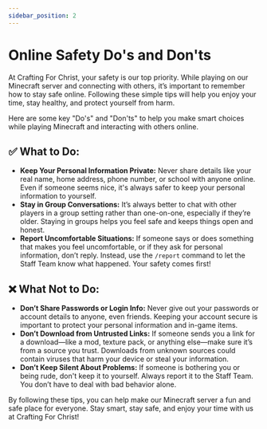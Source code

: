 ```yaml
---
sidebar_position: 2
---
```


# Online Safety Do's and Don'ts

At Crafting For Christ, your safety is our top priority. While playing on our Minecraft server and connecting with others, it’s important to remember how to stay safe online. Following these simple tips will help you enjoy your time, stay healthy, and protect yourself from harm.

Here are some key "Do's" and "Don'ts" to help you make smart choices while playing Minecraft and interacting with others online.

## ✅ What to Do:
* **Keep Your Personal Information Private:** Never share details like your real name, home address, phone number, or school with anyone online. Even if someone seems nice, it's always safer to keep your personal information to yourself.
* **Stay in Group Conversations:** It’s always better to chat with other players in a group setting rather than one-on-one, especially if they’re older. Staying in groups helps you feel safe and keeps things open and honest.
* **Report Uncomfortable Situations:** If someone says or does something that makes you feel uncomfortable, or if they ask for personal information, don’t reply. Instead, use the `/report` command to let the Staff Team know what happened. Your safety comes first!

## ❌ What Not to Do:
* **Don’t Share Passwords or Login Info:** Never give out your passwords or account details to anyone, even friends. Keeping your account secure is important to protect your personal information and in-game items.
* **Don’t Download from Untrusted Links:** If someone sends you a link for a download—like a mod, texture pack, or anything else—make sure it’s from a source you trust. Downloads from unknown sources could contain viruses that harm your device or steal your information.
* **Don’t Keep Silent About Problems:** If someone is bothering you or being rude, don't keep it to yourself. Always report it to the Staff Team. You don’t have to deal with bad behavior alone.

By following these tips, you can help make our Minecraft server a fun and safe place for everyone. Stay smart, stay safe, and enjoy your time with us at Crafting For Christ!